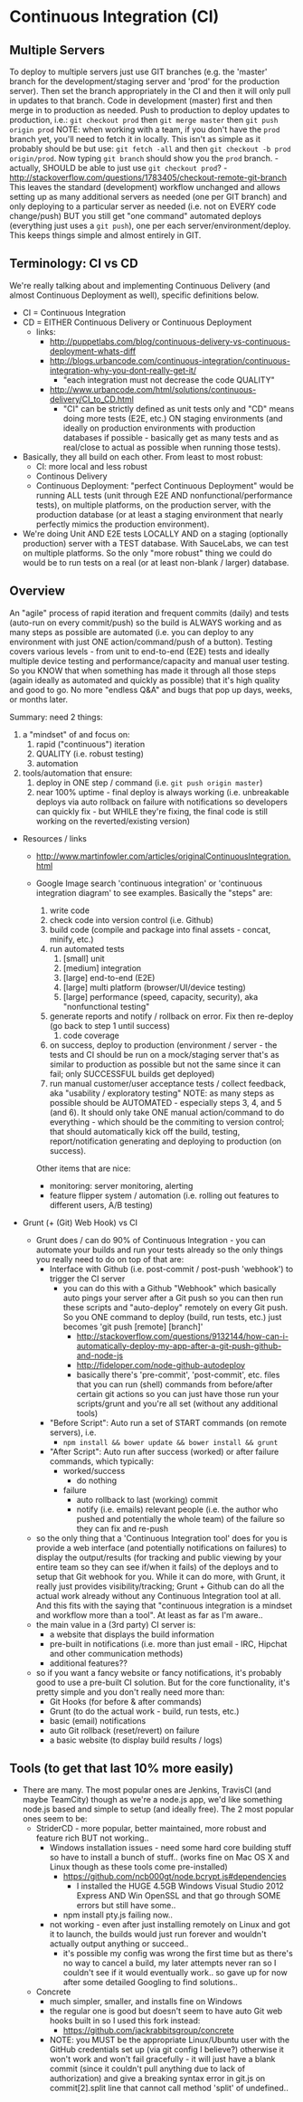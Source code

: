 # Continuous Integration (CI)

## Multiple Servers
To deploy to multiple servers just use GIT branches (e.g. the 'master' branch for the development/staging server and 'prod' for the production server). Then set the branch appropriately in the CI and then it will only pull in updates to that branch. Code in development (master) first and then merge in to production as needed. Push to production to deploy updates to production, i.e.:
`git checkout prod` then `git merge master` then `git push origin prod`
NOTE: when working with a team, if you don't have the `prod` branch yet, you'll need to fetch it in locally. This isn't as simple as it probably should be but use: `git fetch -all` and then `git checkout -b prod origin/prod`. Now typing `git branch` should show you the `prod` branch.
	- actually, SHOULD be able to just use `git checkout prod`?
		- http://stackoverflow.com/questions/1783405/checkout-remote-git-branch
This leaves the standard (development) workflow unchanged and allows setting up as many additional servers as needed (one per GIT branch) and only deploying to a particular server as needed (i.e. not on EVERY code change/push) BUT you still get "one command" automated deploys (everything just uses a `git push`), one per each server/environment/deploy. This keeps things simple and almost entirely in GIT.


## Terminology: CI vs CD
We're really talking about and implementing Continuous Delivery (and almost Continuous Deployment as well), specific definitions below.

- CI = Continuous Integration
- CD = EITHER Continuous Delivery or Continuous Deployment
	- links:
		- http://puppetlabs.com/blog/continuous-delivery-vs-continuous-deployment-whats-diff
		- http://blogs.urbancode.com/continuous-integration/continuous-integration-why-you-dont-really-get-it/
			- "each integration must not decrease the code QUALITY"
		- http://www.urbancode.com/html/solutions/continuous-delivery/CI_to_CD.html
			- "CI" can be strictly defined as unit tests only and "CD" means doing more tests (E2E, etc.) ON staging environments (and ideally on production environments with production databases if possible - basically get as many tests and as real/close to actual as possible when running those tests).
- Basically, they all build on each other. From least to most robust:
	- CI: more local and less robust
	- Continous Delivery
	- Continuous Deployment: "perfect Continuous Deployment" would be running ALL tests (unit through E2E AND nonfunctional/performance tests), on multiple platforms, on the production server, with the production database (or at least a staging environment that nearly perfectly mimics the production environment).
- We're doing Unit AND E2E tests LOCALLY AND on a staging (optionally production) server with a TEST database. With SauceLabs, we can test on multiple platforms. So the only "more robust" thing we could do would be to run tests on a real (or at least non-blank / larger) database.


## Overview
An "agile" process of rapid iteration and frequent commits (daily) and tests (auto-run on every commit/push) so the build is ALWAYS working and as many steps as possible are automated (i.e. you can deploy to any environment with just ONE action/command/push of a button). Testing covers various levels - from unit to end-to-end (E2E) tests and ideally multiple device testing and performance/capacity and manual user testing. So you KNOW that when something has made it through all those steps (again ideally as automated and quickly as possible) that it's high quality and good to go. No more "endless Q&A" and bugs that pop up days, weeks, or months later.

Summary: need 2 things:

1. a "mindset" of and focus on:
	1. rapid ("continuous") iteration
	2. QUALITY (i.e. robust testing)
	3. automation
2. tools/automation that ensure:
	1. deploy in ONE step / command (i.e. `git push origin master`)
	2. near 100% uptime - final deploy is always working (i.e. unbreakable deploys via auto rollback on failure with notifications so developers can quickly fix - but WHILE they're fixing, the final code is still working on the reverted/existing version)

- Resources / links
	- http://www.martinfowler.com/articles/originalContinuousIntegration.html
	- Google Image search 'continuous integration' or 'continuous integration diagram' to see examples. Basically the "steps" are:
		1. write code
		2. check code into version control (i.e. Github)
		3. build code (compile and package into final assets - concat, minify, etc.)
		4. run automated tests
			1. [small] unit
			2. [medium] integration
			3. [large] end-to-end (E2E)
			4. [large] multi platform (browser/UI/device testing)
			5. [large] performance (speed, capacity, security), aka "nonfunctional testing"
		5. generate reports and notify / rollback on error. Fix then re-deploy (go back to step 1 until success)
			1. code coverage
		6. on success, deploy to production (environment / server - the tests and CI should be run on a mock/staging server that's as similar to production as possible but not the same since it can fail; only SUCCESSFUL builds get deployed)
		7. run manual customer/user acceptance tests / collect feedback, aka "usability / exploratory testing"
		NOTE: as many steps as possible should be AUTOMATED - especially steps 3, 4, and 5 (and 6). It should only take ONE manual action/command to do everything - which should be the commiting to version control; that should automatically kick off the build, testing, report/notification generating and deploying to production (on success).
		
		Other items that are nice:
		- monitoring: server monitoring, alerting
		- feature flipper system / automation (i.e. rolling out features to different users, A/B testing)

- Grunt (+ (Git) Web Hook) vs CI
	- Grunt does / can do 90% of Continuous Integration - you can automate your builds and run your tests already so the only things you really need to do on top of that are:
		- Interface with Github (i.e. post-commit / post-push 'webhook') to trigger the CI server
			- you can do this with a Github "Webhook" which basically auto pings your server after a Git push so you can then run these scripts and "auto-deploy" remotely on every Git push. So you ONE command to deploy (build, run tests, etc.) just becomes 'git push [remote] [branch]'
				- http://stackoverflow.com/questions/9132144/how-can-i-automatically-deploy-my-app-after-a-git-push-github-and-node-js
				- http://fideloper.com/node-github-autodeploy
				- basically there's 'pre-commit', 'post-commit', etc. files that you can run (shell) commands from before/after certain git actions so you can just have those run your scripts/grunt and you're all set (without any additional tools)
		- "Before Script": Auto run a set of START commands (on remote servers), i.e.
			- `npm install && bower update && bower install && grunt`
		- "After Script": Auto run after success (worked) or after failure commands, which typically:
			- worked/success
				- do nothing
			- failure
				- auto rollback to last (working) commit
				- notify (i.e. emails) relevant people (i.e. the author who pushed and potentially the whole team) of the failure so they can fix and re-push
	- so the only thing that a 'Continuous Integration tool' does for you is provide a web interface (and potentially notifications on failures) to display the output/results (for tracking and public viewing by your entire team so they can see if/when it fails) of the deploys and to setup that Git webhook for you. While it can do more, with Grunt, it really just provides visibility/tracking; Grunt + Github can do all the actual work already without any Continuous Integration tool at all. And this fits with the saying that "continuous integration is a mindset and workflow more than a tool". At least as far as I'm aware..
	- the main value in a (3rd party) CI server is:
		- a website that displays the build information
		- pre-built in notifications (i.e. more than just email - IRC, Hipchat and other communication methods)
		- additional features??
	- so if you want a fancy website or fancy notifications, it's probably good to use a pre-built CI solution. But for the core functionality, it's pretty simple and you don't really need more than:
		- Git Hooks (for before & after commands)
		- Grunt (to do the actual work - build, run tests, etc.)
		- basic (email) notifications
		- auto Git rollback (reset/revert) on failure
		- a basic website (to display build results / logs)

		
## Tools (to get that last 10% more easily)
- There are many. The most popular ones are Jenkins, TravisCI (and maybe TeamCity) though as we're a node.js app, we'd like something node.js based and simple to setup (and ideally free). The 2 most popular ones seem to be:
	- StriderCD - more popular, better maintained, more robust and feature rich BUT not working..
		- Windows installation issues - need some hard core building stuff so have to install a bunch of stuff.. (works fine on Mac OS X and Linux though as these tools come pre-installed)
			- https://github.com/ncb000gt/node.bcrypt.js#dependencies
				- I installed the HUGE 4.5GB Windows Visual Studio 2012 Express AND Win OpenSSL and that go through SOME errors but still have some..
			- npm install pty.js failing now..
		- not working - even after just installing remotely on Linux and got it to launch, the builds would just run forever and wouldn't actually output anything or succeed..
			- it's possible my config was wrong the first time but as there's no way to cancel a build, my later attempts never ran so I couldn't see if it would eventually work.. so gave up for now after some detailed Googling to find solutions..
	- Concrete
		- much simpler, smaller, and installs fine on Windows
		- the regular one is good but doesn't seem to have auto Git web hooks built in so I used this fork instead:
			- https://github.com/jackrabbitsgroup/concrete
		- NOTE: you MUST be the appropriate Linux/Ubuntu user with the GitHub credentials set up (via git config I believe?) otherwise it won't work and won't fail gracefully - it will just have a blank commit (since it couldn't pull anything due to lack of authorization) and give a breaking syntax error in git.js on commit[2].split line that cannot call method 'split' of undefined..
		